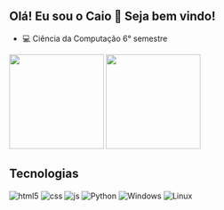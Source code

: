 ## Olá! Eu sou o Caio 👋 Seja bem vindo!

 - 💻 Ciência da Computação 6° semestre

<div>
    <img height="170em" src="https://github-readme-stats.vercel.app/api?username=CaioEgidio&show_icons=true&theme=catppuccin_mocha">
    <img height="170em" src="https://github-readme-stats.vercel.app/api/top-langs/?username=CaioEgidio&layout=compact&theme=catppuccin_mocha">
</div>




## Tecnologias
<div style="display: inline_block">
  <img align="center" alt="html5" src="https://img.shields.io/badge/HTML5-E34F26?style=for-the-badge&logo=html5&logoColor=white" />
  <img align="center" alt="css" src="https://img.shields.io/badge/CSS3-1572B6?style=for-the-badge&logo=css3&logoColor=white" />
  <img align="center" alt="js" src="https://img.shields.io/badge/JavaScript-F7DF1E?style=for-the-badge&logo=javascript&logoColor=black" />
  <img align="center" alt="Python" src="https://img.shields.io/badge/Python-14354C?style=for-the-badge&logo=python&logoColor=white" />
  <img align="center" alt="Windows" src="https://img.shields.io/badge/Windows-0078D6?style=for-the-badge&logo=windows&logoColor=white" />
  <img align="center" alt="Linux" src="https://img.shields.io/badge/Linux-FCC624?style=for-the-badge&logo=linux&logoColor=black" />
</div><br/>


  


  

  

